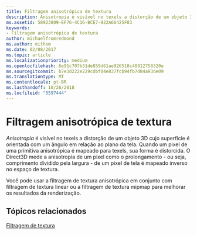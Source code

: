 ```yaml
---
title: Filtragem anisotrópica de textura
description: Anisotropia é visível no texels a distorção de um objeto 3D cujo superfície é orientada com um ângulo em relação ao plano da tela. Quando um pixel de uma primitiva anisotrópica é mapeado para texels, sua forma é distorcida.
ms.assetid: 58923809-EF76-4C16-BCE7-922A66425F83
keywords:
- Filtragem anisotrópica de textura
author: michaelfromredmond
ms.author: mithom
ms.date: 02/08/2017
ms.topic: article
ms.localizationpriority: medium
ms.openlocfilehash: 6e91c707b31de859d61ae926518c40812758320e
ms.sourcegitcommit: b7e3d222e229cdbf04e837fcb94fb7d84a93de09
ms.translationtype: MT
ms.contentlocale: pt-BR
ms.lasthandoff: 10/26/2018
ms.locfileid: "5597444"
---
```

# <a name="anisotropic-texture-filtering"></a>Filtragem anisotrópica de textura


*Anisotropia* é visível no texels a distorção de um objeto 3D cujo superfície é orientada com um ângulo em relação ao plano da tela. Quando um pixel de uma primitiva anisotrópica é mapeado para texels, sua forma é distorcida. O Direct3D mede a anisotropia de um pixel como o prolongamento - ou seja, comprimento dividido pela largura - de um pixel de tela é mapeado inverso no espaço de textura.

Você pode usar a filtragem de textura anisotrópica em conjunto com filtragem de textura linear ou a filtragem de textura mipmap para melhorar os resultados da renderização.

## <a name="span-idrelated-topicsspanrelated-topics"></a><span id="related-topics"></span>Tópicos relacionados


[Filtragem de textura](texture-filtering.md)

 

 




